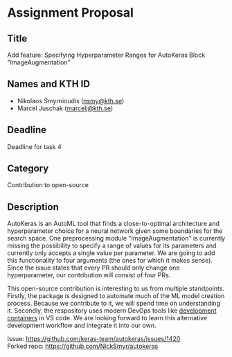 # Assignment Proposal

## Title

Add feature: Specifying Hyperparameter Ranges for AutoKeras Block "ImageAugmentation"

## Names and KTH ID

- Nikolaos Smyrnioudis (nsmy@kth.se)
- Marcel Juschak (marcelj@kth.se)

## Deadline

Deadline for task 4

## Category

Contribution to open-source

## Description
AutoKeras is an AutoML tool that finds a close-to-optimal architecture and hyperparameter choice for a neural network given some boundaries for the search space. One preprocessing module "ImageAugmentation" is currently missing the possibility to specify a range of values for its parameters and currently only accepts a single value per parameter. We are going to add this functionality to four arguments (the ones for which it makes sense). Since the issue states that every PR should only change one hyperparameter, our contribution will consist of four PRs.

This open-source contribution is interesting to us from multiple standpoints. Firstly, the package is designed to automate much of the ML model creation process. Because we contribute to it, we will spend time on understanding it. Secondly, the respository uses modern DevOps tools like [development containers](https://code.visualstudio.com/docs/remote/containers) in VS code. We are looking forward to learn this alternative development workflow and integrate it into our own.  

Issue: https://github.com/keras-team/autokeras/issues/1420 <br>
Forked repo: https://github.com/NickSmyr/autokeras <br>

